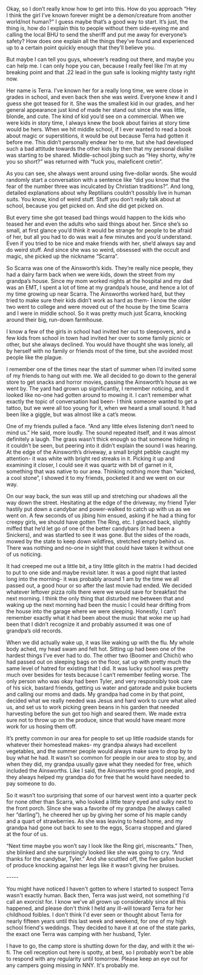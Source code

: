  

Okay, so I don’t really know how to get into this. How do you approach “Hey I think the girl I’ve known forever might be a demon/creature from another world/not human?” I guess maybe that’s a good way to start. It’s just, the thing is, how do I explain this to people without them side-eyeing me and calling the local BHU to send the sheriff and put me away for everyone’s safety? How does one explain all the things they’ve found and experienced up to a certain point quickly enough that they’ll believe you. 

But maybe I can tell you guys, whoever’s reading out there, and maybe you can help me. I can only hope you can, because I really feel like I’m at my breaking point and that .22 lead in the gun safe is looking mighty tasty right now.

Her name is Terra. I’ve known her for a really long time, we were close in grades in school, and even back then she was weird. Everyone knew it and I guess she got teased for it. She was the smallest kid in our grades, and her general appearance just kind of made her stand out since she was little, blonde, and cute. The kind of kid you’d see on a commercial. When we were kids in story time, I always knew the book about fairies at story time would be hers. When we hit middle school, if I ever wanted to read a book about magic or superstitions, it would be out because Terra had gotten it before me. This didn’t personally endear her to me, but she had developed such a bad attitude towards the other kids by then that my personal dislike was starting to be shared. Middle-school jibing such as “Hey shorty, why’re you so short?” was returned with “fuck you, maleficent cretin”.

As you can see, she always went around using five-dollar words. She would randomly start a conversation with a sentence like “did you know that the fear of the number three was inculcated by Christian traditions?”. And long, detailed explanations about why Reptilians couldn’t possibly live in human suits. You know, kind of weird stuff. Stuff you don’t really talk about at school, because you get picked on. And she did get picked on. 

But every time she got teased bad things would happen to the kids who teased her and even the adults who said things about her. Since she’s so small, at first glance you’d think it would be strange for people to be afraid of her, but all you had to do was wait a few minutes and you’d understand. Even if you tried to be nice and make friends with her, she’d always say and do weird stuff. And since she was so weird, obsessed with the occult and magic, she picked up the nickname “Scarra”. 

So Scarra was one of the Ainsworth’s kids. They’re really nice people, they had a dairy farm back when we were kids, down the street from my grandpa’s house. Since my mom worked nights at the hospital and my dad was an EMT, I spent a lot of time at my grandpa’s house, and hence a lot of my time growing up near Scarra. The Ainsworths worked hard, but they tried to make sure their kids didn’t work as hard as them- I know the older two went to college and were moved out of the house by the time Scarra and I were in middle school. So it was pretty much just Scarra, knocking around their big, run-down farmhouse. 

I know a few of the girls in school had invited her out to sleepovers, and a few kids from school in town had invited her over to some family picnic or other, but she always declined. You would have thought she was lonely, all by herself with no family or friends most of the time, but she avoided most people like the plague.

I remember one of the times near the start of summer when I’d invited some of my friends to hang out with me. We all decided to go down to the general store to get snacks and horror movies, passing the Ainsworth’s house as we went by. The yard had grown up significantly, I remember noticing, and it looked like no-one had gotten around to mowing it. I can’t remember what exactly the topic of conversation had been- I think someone wanted to get a tattoo, but we were all too young for it, when we heard a small sound. It had been like a giggle, but was almost like a cat’s meow. 

One of my friends pulled a face. “And any little elves listening don’t need to mind us.” He said, more loudly. The sound repeated itself, and it was almost definitely a laugh. The grass wasn’t thick enough so that someone hiding in it couldn’t be seen, but peering into it didn’t explain the sound I was hearing. At the edge of the Ainsworth’s driveway, a small bright pebble caught my attention- it was white with bright red streaks in it. Picking it up and examining it closer, I could see it was quartz with bit of garnet in it, something that was native to our area. Thinking nothing more than “wicked, a cool stone”, I showed it to my friends, pocketed it and we went on our way. 

On our way back, the sun was still up and stretching our shadows all the way down the street. Hesitating at the edge of the driveway, my friend Tyler hastily put down a candybar and power-walked to catch up with us as we went on. A few seconds of us jibing him ensued, asking if he had a thing for creepy girls, we should have gotten The Ring, etc. I glanced back, slightly miffed that he’d let go of one of the better candybars (it had been a Snickers), and was startled to see it was gone. But the sides of the roads, mowed by the state to keep down wildfires, stretched empty behind us. There was nothing and no-one in sight that could have taken it without one of us noticing. 

It had creeped me out a little bit, a tiny little glitch in the matrix I had decided to put to one side and maybe revisit later. It was a good night that lasted long into the morning- it was probably around 1 am by the time we all passed out, a good hour or so after the last movie had ended. We decided whatever leftover pizza rolls there were we would save for breakfast the next morning. I think the only thing that disturbed me between that and waking up the next morning had been the music I could hear drifting from the house into the garage where we were sleeping. Honestly, I can’t remember exactly what it had been about the music that woke me up had been that I didn’t recognize it and probably assumed it was one of grandpa’s old records. 

When we did actually wake up, it was like waking up with the flu. My whole body ached, my head swam and felt hot. Sitting up had been one of the hardest things I’ve ever had to do. The other two (Boomer and Chichi) who had passed out on sleeping bags on the floor, sat up with pretty much the same level of hatred for existing that I did. It was lucky school was pretty much over besides for tests because I can’t remember feeling worse. The only person who was okay had been Tyler, and very responsibly took care of his sick, bastard friends, getting us water and gatorade and puke buckets and calling our moms and dads. My grandpa had come in by that point, decided what we really needed was Jesus and hard work to cure what ailed us, and set us to work picking green beans in his garden that needed harvesting before the sun got too high and seared them. We made extra sure not to throw up on the produce, since that would have meant more work for us hosing them off. 

It’s pretty common in our area for people to set up little roadside stands for whatever their homestead makes- my grandpa always had excellent vegetables, and the summer people would always make sure to drop by to buy what he had. It wasn’t so common for people in our area to stop by, and when they did, my grandpa usually gave what they needed for free, which included the Ainsworths. Like I said, the Ainsworths were good people, and they always helped my grandpa do for free that he would have needed to pay someone to do. 

So it wasn’t too surprising that some of our harvest went into a quarter peck for none other than Scarra, who looked a little teary eyed and sulky next to the front porch. SInce she was a favorite of my grandpa (he always called her “darling”), he cheered her up by giving her some of his maple candy and a quart of strawberries. As she was leaving to head home, and my grandpa had gone out back to see to the eggs, Scarra stopped and glared at the four of us. 

“Next time maybe you won’t say I look like the Ring girl, miscreants.” Then, she blinked and she surprisingly looked like she was going to cry. “And thanks for the candybar, Tyler.” And she scuttled off, the five gallon bucket of produce knocking against her legs like it wasn’t giving her bruises.

\-----

You might have noticed I haven't gotten to where I started to suspect Terra wasn't exactly human. Back then, Terra was just weird, not something I'd call an exorcist for. I know we've all grown up considerably since all this happened, and please don't think I held any ill-will toward Terra for her childhood foibles. I don't think I'd ever seen or thought about Terra for nearly fifteen years until this last week and weekend, for one of my high school friend's weddings. They decided to have it at one of the state parks, the exact one Terra was camping with her husband, Tyler. 

I have to go, the camp store is shutting down for the day, and with it the wi-fi. The cell reception out here is spotty, at best, so I probably won't be able to respond with any regularity until tomorrow. Please keep an eye out for any campers going missing in NNY. It's probably me.